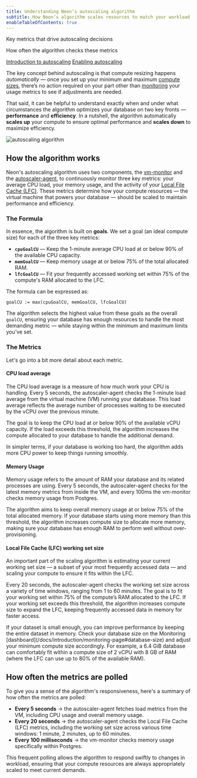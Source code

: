 ```yaml
---
title: Understanding Neon’s autoscaling algorithm
subtitle: How Neon’s algorithm scales resources to match your workload
enableTableOfContents: true
---
```


<InfoBlock>
<DocsList title="What you will learn:">
<p>Key metrics that drive autoscaling decisions</p>
<p>How often the algorithm checks these metrics</p>
</DocsList>

<DocsList title="Related topics" theme="docs">
<a href="/docs/introduction/autoscaling">Introduction to autoscaling</a>
<a href="/docs/guides/autoscaling-guide">Enabling autoscaling</a>
</DocsList>
</InfoBlock>

The key concept behind autoscaling is that compute resizing happens _automatically_ — once you set up your minimum and maximum [compute sizes](/docs/manage/endpoints#how-to-size-your-compute), there’s no action required on your part other than [monitoring](/docs/introduction/monitoring-page) your usage metrics to see if adjustments are needed.

That said, it can be helpful to understand exactly when and under what circumstances the algorithm optimizes your database on two key fronts — **performance** and **efficiency**. In a nutshell, the algorithm automatically **scales up** your compute to ensure optimal performance and **scales down** to maximize efficiency.

![autoscaling algorithm](/docs/guides/autoscaling_algorithm.png)

## How the algorithm works

Neon's autoscaling algorithm uses two components, the [vm-monitor](/docs/reference/glossary#vm-monitor) and the [autoscaler-agent](/docs/reference/glossary#autoscaler-agent), to continuously monitor three key metrics: your average CPU load, your memory usage, and the activity of your [Local File Cache (LFC)](/docs/reference/glossary#local-file-cache). These metrics determine how your compute resources — the virtual machine that powers your database — should be scaled to maintain performance and efficiency.

### The Formula

In essence, the algorithm is built on **goals**. We set a goal (an ideal compute size) for each of the three key metrics:

- **`cpuGoalCU`** &#8212; Keep the 1-minute average CPU load at or below 90% of the available CPU capacity.
- **`memGoalCU`** &#8212; Keep memory usage at or below 75% of the total allocated RAM.
- **`lfcGoalCU`** &#8212; Fit your frequently accessed working set within 75% of the compute's RAM allocated to the LFC.

The formula can be expressed as:

```
goalCU := max(cpuGoalCU, memGoalCU, lfcGoalCU)
```

The algorithm selects the highest value from these goals as the overall `goalCU`, ensuring your database has enough resources to handle the most demanding metric — while staying within the minimum and maximum limits you’ve set.

### The Metrics

Let's go into a bit more detail about each metric.

#### CPU load average

The CPU load average is a measure of how much work your CPU is handling. Every 5 seconds, the autoscaler-agent checks the 1-minute load average from the virtual machine (VM) running your database. This load average reflects the average number of processes waiting to be executed by the vCPU over the previous minute.

The goal is to keep the CPU load at or below 90% of the available vCPU capacity. If the load exceeds this threshold, the algorithm increases the compute allocated to your database to handle the additional demand.

In simpler terms, if your database is working too hard, the algorithm adds more CPU power to keep things running smoothly.

#### Memory Usage

Memory usage refers to the amount of RAM your database and its related processes are using. Every 5 seconds, the autoscaler-agent checks for the latest memory metrics from inside the VM, and every 100ms the vm-monitor checks memory usage from Postgres.

The algorithm aims to keep overall memory usage at or below 75% of the total allocated memory. If your database starts using more memory than this threshold, the algorithm increases compute size to allocate more memory, making sure your database has enough RAM to perform well without over-provisioning.

#### Local File Cache (LFC) working set size

An important part of the scaling algorithm is estimating your current working set size — a subset of your most frequently accessed data — and scaling your compute to ensure it fits within the LFC.

Every 20 seconds, the autoscaler-agent checks the working set size across a variety of time windows, ranging from 1 to 60 minutes. The goal is to fit your working set within 75% of the compute’s RAM allocated to the LFC. If your working set exceeds this threshold, the algorithm increases compute size to expand the LFC, keeping frequently accessed data in memory for faster access.

<Admonition type="note">
If your dataset is small enough, you can improve performance by keeping the entire dataset in memory. Check your database size on the Monitoring [dashboard](/docs/introduction/monitoring-page#database-size) and adjust your minimum compute size accordingly. For example, a 6.4 GiB database can comfortably fit within a compute size of 2 vCPU with 8 GB of RAM (where the LFC can use up to 80% of the available RAM).
</Admonition>

## How often the metrics are polled

To give you a sense of the algorithm's responsiveness, here's a summary of how often the metrics are polled:

- **Every 5 seconds** → the autoscaler-agent fetches load metrics from the VM, including CPU usage and overall memory usage.
- **Every 20 seconds** → the autoscaler-agent checks the Local File Cache (LFC) metrics, including the working set size across various time windows: 1 minute, 2 minutes, up to 60 minutes.
- **Every 100 milliseconds** → the vm-monitor checks memory usage specifically within Postgres.

This frequent polling allows the algorithm to respond swiftly to changes in workload, ensuring that your compute resources are always appropriately scaled to meet current demands.

